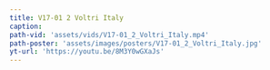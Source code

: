 ```yaml
---
title: V17-01 2 Voltri Italy
caption:
path-vid: 'assets/vids/V17-01_2_Voltri_Italy.mp4'
path-poster: 'assets/images/posters/V17-01_2_Voltri_Italy.jpg'
yt-url: 'https://youtu.be/8M3Y0wGXaJs'
---
```

